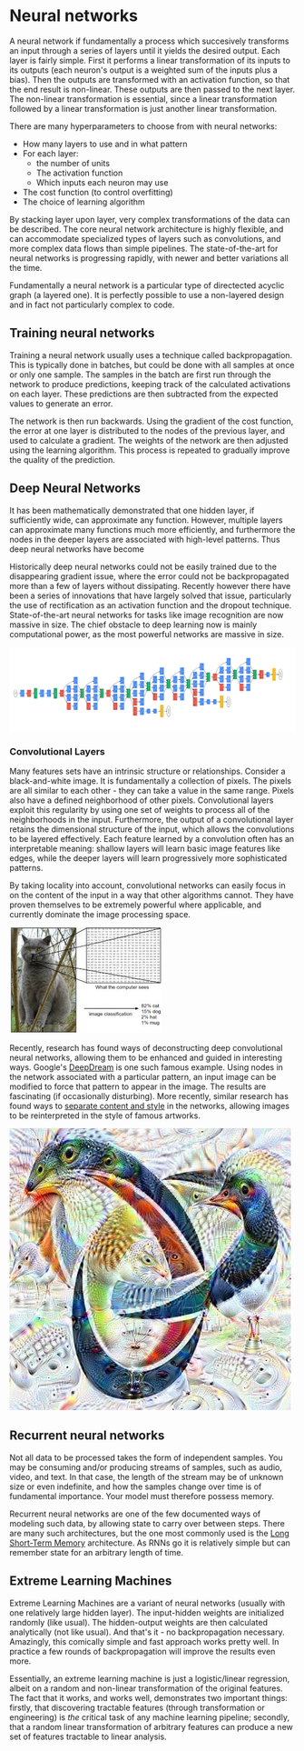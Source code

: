 Neural networks
===============

A neural network if fundamentally a process which succesively transforms an input through a series of layers until it yields the desired output.  Each layer is fairly simple.  First it performs a linear transformation of its inputs to its outputs (each neuron's output is a weighted sum of the inputs plus a bias).  Then the outputs are transformed with an activation function, so that the end result is non-linear.  These outputs are then passed to the next layer. The non-linear transformation is essential, since a linear transformation followed by a linear transformation is just another linear transformation.  

There are many hyperparameters to choose from with neural networks:

- How many layers to use and in what pattern
- For each layer:
  - the number of units
  - The activation function
  - Which inputs each neuron may use
- The cost function (to control overfitting)
- The choice of learning algorithm

By stacking layer upon layer, very complex transformations of the data can be described.  The core neural network architecture is highly flexible, and can accommodate specialized types of layers such as convolutions, and more complex data flows than simple pipelines.  The state-of-the-art for neural networks is progressing rapidly, with newer and better variations all the time.  

Fundamentally a neural network is a particular type of directected acyclic graph (a layered one).  It is perfectly possible to use a non-layered design and in fact not particularly complex to code.  

## Training neural networks

Training a neural network usually uses a technique called backpropagation.  This is typically done in batches, but could be done with all samples at once or only one sample.  The samples in the batch are first run through the network to produce predictions, keeping track of the calculated activations on each layer.  These predictions are then subtracted from the expected values to generate an error.  

The network is then run backwards.  Using the gradient of the cost function, the error at one layer is distributed to the nodes of the previous layer, and used to calculate a gradient.  The weights of the network are then adjusted using the learning algorithm.  This process is repeated to gradually improve the quality of the prediction.  

## Deep Neural Networks

It has been mathematically demonstrated that one hidden layer, if sufficiently wide, can approximate any function.  However, multiple layers can approximate many functions much more efficiently, and furthermore the nodes in the deeper layers are associated with high-level patterns.  Thus deep neural networks have become

Historically deep neural networks could not be easily trained due to the disappearing gradient issue, where the error could not be backpropagated more than a few of layers without dissipating.  Recently however there have been a series of innovations that have largely solved that issue, particularly the use of rectification as an activation function and the dropout technique.  State-of-the-art neural networks for tasks like image recognition are now massive in size. The chief obstacle to deep learning now is mainly computational power, as the most powerful networks are massive in size.  

![GoogLeNet](img/googlenet.png)

### Convolutional Layers

Many features sets have an intrinsic structure or relationships.  Consider a black-and-white image.  It is fundamentally a collection of pixels.  The pixels are all similar to each other - they can take a value in the same range.  Pixels also have a defined neighborhood of other pixels.  Convolutional layers exploit this regularity by using one set of weights to process all of the neighborhoods in the input.  Furthermore, the output of a convolutional layer retains the dimensional structure of the input, which allows the convolutions to be layered effectively.  Each feature learned by a convolution often has an interpretable meaning: shallow layers will learn basic image features like edges, while the deeper layers will learn progressively more sophisticated patterns.  

By taking locality into account, convolutional networks can easily focus in on the content of the input in a way that other algorithms cannot.  They have proven themselves to be extremely powerful where applicable, and currently dominate the image processing space.  

![Convolutional layer](img/convolution.jpg)

Recently, research has found ways of deconstructing deep convolutional neural networks, allowing them to be enhanced and guided in interesting ways.  Google's [DeepDream](https://en.wikipedia.org/wiki/DeepDream) is one such famous example.  Using nodes in the network associated with a particular pattern, an input image can be modified to force that pattern to appear in the image.  The results are fascinating (if occasionally disturbing).  More recently, similar research has found ways to [separate content and style](http://arxiv.org/pdf/1508.06576v1.pdf) in the networks, allowing images to be reinterpreted in the style of famous artworks.  

![Deep Dream of Tessella Logo](img/dream_logo.jpg)

## Recurrent neural networks

Not all data to be processed takes the form of independent samples.  You may be consuming and/or producing streams of samples, such as audio, video, and text.  In that case, the length of the stream may be of unknown size or even indefinite, and how the samples change over time is of fundamental importance.  Your model must therefore possess memory.  

Recurrent neural networks are one of the few documented ways of modeling such data, by allowing state to carry over between steps.  There are many such architectures, but the one most commonly used is the [Long Short-Term Memory](https://en.wikipedia.org/wiki/Long_short_term_memory) architecture.  As RNNs go it is relatively simple but can remember state for an arbitrary length of time.  

## Extreme Learning Machines

Extreme Learning Machines are a variant of neural networks (usually with one relatively large hidden layer).  The input-hidden weights are initialized randomly (like usual).  The hidden-output weights are then calculated analytically (not like usual).  And that's it - no backpropagation necessary.  Amazingly, this comically simple and fast approach works pretty well.  In practice a few rounds of backpropagation will improve the results even more.

Essentially, an extreme learning machine is just a logistic/linear regression, albeit on a random and non-linear transformation of the original features.  The fact that it works, and works well, demonstrates two important things: firstly, that discovering tractable features (through transformation or engineering) is *the* critical task of any machine learning pipeline; secondly, that a random linear transformation of arbitrary features can produce a new set of features tractable to linear analysis.  
